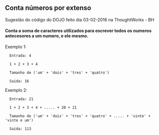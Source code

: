 ## Conta números por extenso

Sugestão do código do DOJO feito dia 03-02-2016 na ThoughtWorks - BH

#### Conta a soma de caracteres utilizados para escrever todos os numeros antecesores a um numero, e ele mesmo.


Exemplo 1:
    
      Entrada: 4
      
      1 + 2 + 3 + 4
      
      Tamanho de ('um' + 'dois' + 'tres' + 'quatro')
      
      Saida: 16
      

Exemplo 2:
      
      Entrada: 21
      
      1 + 2 + 3 + 4 + ..... + 20 + 21
      
      Tamanho de ('um' + 'dois' + 'tres' + 'quatro' + ..... + 'vinte' + 'vinte e um')
      
      Saida: 113
      
